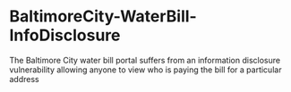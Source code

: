 # BaltimoreCity-WaterBill-InfoDisclosure
The Baltimore City water bill portal suffers from an information disclosure vulnerability allowing anyone to view who is paying the bill for a particular address
